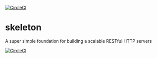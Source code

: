 [![CircleCI](https://circleci.com/gh/amfleming/skeleton.svg?style=svg)](https://circleci.com/gh/amfleming/skeleton)


skeleton
============
A super simple foundation for building a scalable RESTful HTTP servers

[![CircleCI](https://circleci.com/gh/sunsshadow/skeleton/tree/master.svg?style=svg)](https://circleci.com/gh/sunsshadow/skeleton/tree/master)

